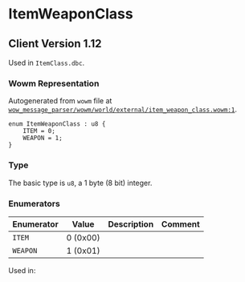 # ItemWeaponClass

## Client Version 1.12

Used in `ItemClass.dbc`.

### Wowm Representation

Autogenerated from `wowm` file at [`wow_message_parser/wowm/world/external/item_weapon_class.wowm:1`](https://github.com/gtker/wow_messages/tree/main/wow_message_parser/wowm/world/external/item_weapon_class.wowm#L1).

```rust,ignore
enum ItemWeaponClass : u8 {
    ITEM = 0;
    WEAPON = 1;
}
```
### Type
The basic type is `u8`, a 1 byte (8 bit) integer.
### Enumerators
| Enumerator | Value  | Description | Comment |
| --------- | -------- | ----------- | ------- |
| `ITEM` | 0 (0x00) |  |  |
| `WEAPON` | 1 (0x01) |  |  |

Used in:

